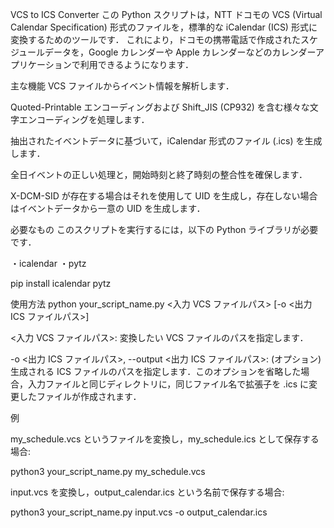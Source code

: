 VCS to ICS Converter
この Python スクリプトは，NTT ドコモの VCS (Virtual Calendar Specification) 形式のファイルを，標準的な iCalendar (ICS) 形式に変換するためのツールです．
これにより，ドコモの携帯電話で作成されたスケジュールデータを，Google カレンダーや Apple カレンダーなどのカレンダーアプリケーションで利用できるようになります．

主な機能
VCS ファイルからイベント情報を解析します．

Quoted-Printable エンコーディングおよび Shift_JIS (CP932) を含む様々な文字エンコーディングを処理します．

抽出されたイベントデータに基づいて，iCalendar 形式のファイル (.ics) を生成します．

全日イベントの正しい処理と，開始時刻と終了時刻の整合性を確保します．

X-DCM-SID が存在する場合はそれを使用して UID を生成し，存在しない場合はイベントデータから一意の UID を生成します．

必要なもの
このスクリプトを実行するには，以下の Python ライブラリが必要です．

・icalendar
・pytz

pip install icalendar pytz

使用方法
python your_script_name.py <入力 VCS ファイルパス> [-o <出力 ICS ファイルパス>]

<入力 VCS ファイルパス>: 変換したい VCS ファイルのパスを指定します．

-o <出力 ICS ファイルパス>, --output <出力 ICS ファイルパス>: (オプション) 生成される ICS ファイルのパスを指定します．このオプションを省略した場合，入力ファイルと同じディレクトリに，同じファイル名で拡張子を .ics に変更したファイルが作成されます．

例

my_schedule.vcs というファイルを変換し，my_schedule.ics として保存する場合:

python3 your_script_name.py my_schedule.vcs

input.vcs を変換し，output_calendar.ics という名前で保存する場合:

python3 your_script_name.py input.vcs -o output_calendar.ics
